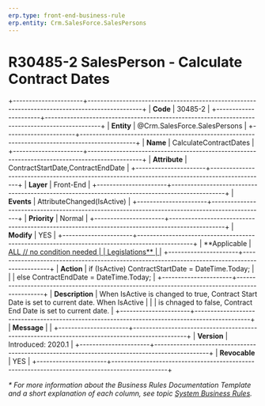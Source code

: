 ```yaml
---
erp.type: front-end-business-rule
erp.entity: Crm.SalesForce.SalesPersons
---
```


# R30485-2 SalesPerson - Calculate Contract Dates
+----------------------+-----------------------------------------------------------------------------------------------+
| **Code**             | 30485-2                                                                                       |
+----------------------+-----------------------------------------------------------------------------------------------+
| **Entity**           | @Crm.SalesForce.SalesPersons                                                                  |
+----------------------+-----------------------------------------------------------------------------------------------+
| **Name**             | CalculateContractDates                                                                        |
+----------------------+-----------------------------------------------------------------------------------------------+
| **Attribute**        | ContractStartDate,ContractEndDate                                                             |
+----------------------+-----------------------------------------------------------------------------------------------+
| **Layer**            | Front-End                                                                                     |
+----------------------+-----------------------------------------------------------------------------------------------+
| **Events**           | AttributeChanged(IsActive)                                                                    |
+----------------------+-----------------------------------------------------------------------------------------------+
| **Priority**         | Normal                                                                                        |
+----------------------+-----------------------------------------------------------------------------------------------+
| **Modify**           | YES                                                                                           |
+----------------------+-----------------------------------------------------------------------------------------------+
| **Applicable         | [ALL // no condition needed                                                                   |
| Legislations**       | ](xref:applicable-legislations)                                                               |
+----------------------+-----------------------------------------------------------------------------------------------+
| **Action**           | if (IsActive) ContractStartDate = DateTime.Today;                                             |
|                      | else ContractEndDate = DateTime.Today;                                                        |
+----------------------+-----------------------------------------------------------------------------------------------+
| **Description**      | When IsActive is changed to true, Contract Start Date is set to current date. When IsActive   |
|                      | is chnaged to false, Contract End Date is set to current date.                                |
+----------------------+-----------------------------------------------------------------------------------------------+
| **Message**          |                                                                                               |
+----------------------+-----------------------------------------------------------------------------------------------+
| **Version**          | Introduced: 2020.1                                                                            |
+----------------------+-----------------------------------------------------------------------------------------------+
| **Revocable**        | YES                                                                                           |
+----------------------+-----------------------------------------------------------------------------------------------+

*\* For more information about the Business Rules Documentation Template and a short explanation of each column, see
topic [System Business Rules](../templates/template-description-system-business-rules.md).*
